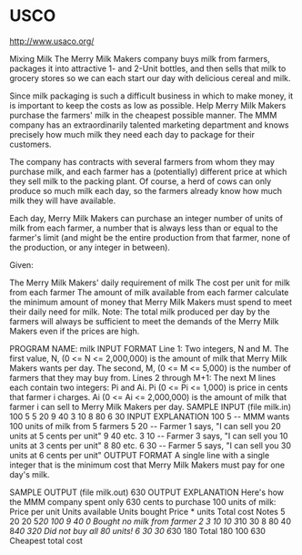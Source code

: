 # USCO
http://www.usaco.org/

Mixing Milk
The Merry Milk Makers company buys milk from farmers, packages it into attractive 1- and 2-Unit bottles, and then sells that milk to grocery stores so we can each start our day with delicious cereal and milk.

Since milk packaging is such a difficult business in which to make money, it is important to keep the costs as low as possible. Help Merry Milk Makers purchase the farmers' milk in the cheapest possible manner. The MMM company has an extraordinarily talented marketing department and knows precisely how much milk they need each day to package for their customers.

The company has contracts with several farmers from whom they may purchase milk, and each farmer has a (potentially) different price at which they sell milk to the packing plant. Of course, a herd of cows can only produce so much milk each day, so the farmers already know how much milk they will have available.

Each day, Merry Milk Makers can purchase an integer number of units of milk from each farmer, a number that is always less than or equal to the farmer's limit (and might be the entire production from that farmer, none of the production, or any integer in between).

Given:

The Merry Milk Makers' daily requirement of milk
The cost per unit for milk from each farmer
The amount of milk available from each farmer
calculate the minimum amount of money that Merry Milk Makers must spend to meet their daily need for milk.
Note: The total milk produced per day by the farmers will always be sufficient to meet the demands of the Merry Milk Makers even if the prices are high.

PROGRAM NAME: milk
INPUT FORMAT
Line 1:	Two integers, N and M.
The first value, N, (0 <= N <= 2,000,000) is the amount of milk that Merry Milk Makers wants per day.
The second, M, (0 <= M <= 5,000) is the number of farmers that they may buy from.
Lines 2 through M+1:	The next M lines each contain two integers: Pi and Ai.
Pi (0 <= Pi <= 1,000) is price in cents that farmer i charges.
Ai (0 <= Ai <= 2,000,000) is the amount of milk that farmer i can sell to Merry Milk Makers per day.
SAMPLE INPUT (file milk.in)
100 5
5 20
9 40
3 10
8 80
6 30
INPUT EXPLANATION
100 5 -- MMM wants 100 units of milk from 5 farmers
5 20 -- Farmer 1 says, "I can sell you 20 units at 5 cents per unit"
9 40 etc.
3 10 -- Farmer 3 says, "I can sell you 10 units at 3 cents per unit"
8 80 etc.
6 30 -- Farmer 5 says, "I can sell you 30 units at 6 cents per unit"
OUTPUT FORMAT
A single line with a single integer that is the minimum cost that Merry Milk Makers must pay for one day's milk.

SAMPLE OUTPUT (file milk.out)
630
OUTPUT EXPLANATION
Here's how the MMM company spent only 630 cents to purchase 100 units of milk:
Price
per unit	Units
available	Units
bought	Price *
 units	Total cost	Notes
5	20	20	5*20	100
9	40	0			Bought no milk from farmer 2
3	10	10	3*10	30
8	80	40	8*40	320	Did not buy all 80 units!
6	30	30	6*30	180
Total	180	100		630	Cheapest total cost


